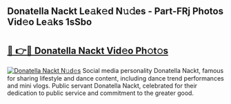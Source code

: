## Donatella Nackt Le𝚊k𝚎d N𝚞𝚍es - Part-FRj Photos Vid𝚎o Le𝚊ks 1sSbo

# <h2><a href="http://fb3oa2e.evod.top/?m=Donatella+Nackt">🔗 👉🔴 Donatella Nackt Vid𝚎o Ph𝚘t𝚘s</a></h2>

[![Donatella Nackt N𝚞d𝚎s](https://i.imgur.com/8V9OHl7.gif)](http://fb3oa2e.evod.top/?m=Donatella+Nackt)
Social media personality Donatella Nackt, famous for sharing lifestyle and dance content, including dance trend performances and mini vlogs. Public servant Donatella Nackt, celebrated for their dedication to public service and commitment to the greater good. 
